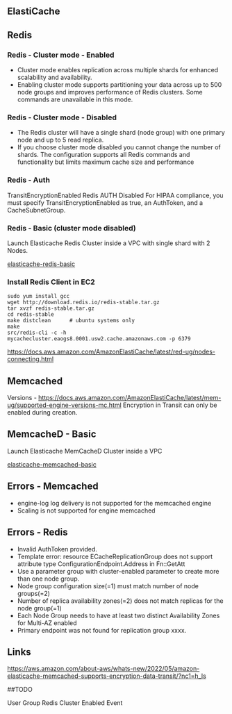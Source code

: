 ## ElastiCache


## Redis

### Redis - Cluster mode - Enabled

- Cluster mode enables replication across multiple shards for enhanced scalability and availability.
- Enabling cluster mode supports partitioning your data across up to 500 node groups and improves performance of Redis clusters. Some commands are unavailable in this mode.

### Redis - Cluster mode - Disabled

- The Redis cluster will have a single shard (node group) with one primary node and up to 5 read replica. 
- If you choose cluster mode disabled you cannot change the number of shards. The configuration supports all Redis commands and functionality but limits maximum cache size and performance

### Redis - Auth

TransitEncryptionEnabled Redis AUTH Disabled
For HIPAA compliance, you must specify TransitEncryptionEnabled as true, an AuthToken, and a CacheSubnetGroup.

### Redis - Basic (cluster mode disabled) 

Launch Elasticache Redis Cluster inside a VPC with single shard with 2 Nodes.

[elasticache-redis-basic](elasticache-redis-basic.yaml)

### Install Redis Client in EC2

```
sudo yum install gcc
wget http://download.redis.io/redis-stable.tar.gz
tar xvzf redis-stable.tar.gz
cd redis-stable
make distclean      # ubuntu systems only
make
src/redis-cli -c -h mycachecluster.eaogs8.0001.usw2.cache.amazonaws.com -p 6379
```

https://docs.aws.amazon.com/AmazonElastiCache/latest/red-ug/nodes-connecting.html

## Memcached

Versions - https://docs.aws.amazon.com/AmazonElastiCache/latest/mem-ug/supported-engine-versions-mc.html
Encryption in Transit can only be enabled during creation.

## MemcacheD - Basic

Launch Elasticache MemCacheD Cluster inside a VPC

[elasticache-memcached-basic](elasticache-memcached-basic.yaml)


## Errors - Memcached
- engine-log log delivery is not supported for the memcached engine
- Scaling is not supported for engine memcached

## Errors - Redis
- Invalid AuthToken provided.
- Template error: resource ECacheReplicationGroup does not support attribute type ConfigurationEndpoint.Address in Fn::GetAtt
- Use a parameter group with cluster-enabled parameter to create more than one node group. 
- Node group configuration size(=1) must match number of node groups(=2)
- Number of replica availability zones(=2) does not match replicas for the node group(=1) 
- Each Node Group needs to have at least two distinct Availability Zones for Multi-AZ enabled 
- Primary endpoint was not found for replication group xxxx.

## Links
https://aws.amazon.com/about-aws/whats-new/2022/05/amazon-elasticache-memcached-supports-encryption-data-transit/?nc1=h_ls

##TODO

User Group
Redis Cluster Enabled
Event